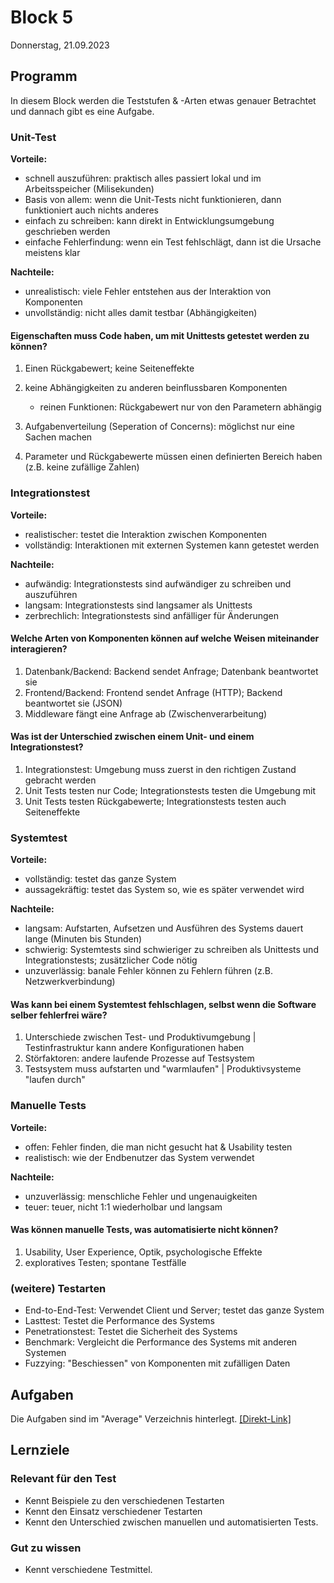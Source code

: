 # Block 5

Donnerstag, 21.09.2023

## Programm

In diesem Block werden die Teststufen & -Arten etwas genauer Betrachtet und dannach gibt es eine Aufgabe.

### Unit-Test

**Vorteile:**

- schnell auszuführen: praktisch alles passiert lokal und im Arbeitsspeicher (Milisekunden)
- Basis von allem: wenn die Unit-Tests nicht funktionieren, dann funktioniert auch nichts anderes
- einfach zu schreiben: kann direkt in Entwicklungsumgebung geschrieben werden
- einfache Fehlerfindung: wenn ein Test fehlschlägt, dann ist die Ursache meistens klar

**Nachteile:**

- unrealistisch: viele Fehler entstehen aus der Interaktion von Komponenten
- unvollständig: nicht alles damit testbar (Abhängigkeiten)

#### Eigenschaften muss Code haben, um mit Unittests getestet werden zu können?

1. Einen Rückgabewert; keine Seiteneffekte
2. keine Abhängigkeiten zu anderen beinflussbaren Komponenten

   - reinen Funktionen: Rückgabewert nur von den Parametern abhängig

3. Aufgabenverteilung (Seperation of Concerns): möglichst nur eine Sachen machen
4. Parameter und Rückgabewerte müssen einen definierten Bereich haben (z.B. keine zufällige Zahlen)

### Integrationstest

**Vorteile:**

- realistischer: testet die Interaktion zwischen Komponenten
- vollständig: Interaktionen mit externen Systemen kann getestet werden

**Nachteile:**

- aufwändig: Integrationstests sind aufwändiger zu schreiben und auszuführen
- langsam: Integrationstests sind langsamer als Unittests
- zerbrechlich: Integrationstests sind anfälliger für Änderungen

#### Welche Arten von Komponenten können auf welche Weisen miteinander interagieren?

1. Datenbank/Backend: Backend sendet Anfrage; Datenbank beantwortet sie
2. Frontend/Backend: Frontend sendet Anfrage (HTTP); Backend beantwortet sie (JSON)
3. Middleware fängt eine Anfrage ab (Zwischenverarbeitung)

#### Was ist der Unterschied zwischen einem Unit- und einem Integrationstest?

1. Integrationstest: Umgebung muss zuerst in den richtigen Zustand gebracht werden
2. Unit Tests testen nur Code; Integrationstests testen die Umgebung mit
3. Unit Tests testen Rückgabewerte; Integrationstests testen auch Seiteneffekte

### Systemtest

**Vorteile:**

- vollständig: testet das ganze System
- aussagekräftig: testet das System so, wie es später verwendet wird

**Nachteile:**

- langsam: Aufstarten, Aufsetzen und Ausführen des Systems dauert lange (Minuten bis Stunden)
- schwierig: Systemtests sind schwieriger zu schreiben als Unittests und Integrationstests; zusätzlicher Code nötig
- unzuverlässig: banale Fehler können zu Fehlern führen (z.B. Netzwerkverbindung)

#### Was kann bei einem Systemtest fehlschlagen, selbst wenn die Software selber fehlerfrei wäre?

1. Unterschiede zwischen Test- und Produktivumgebung | Testinfrastruktur kann andere Konfigurationen haben
2. Störfaktoren: andere laufende Prozesse auf Testsystem
3. Testsystem muss aufstarten und "warmlaufen" | Produktivsysteme "laufen durch"

### Manuelle Tests

**Vorteile:**

- offen: Fehler finden, die man nicht gesucht hat & Usability testen
- realistisch: wie der Endbenutzer das System verwendet

**Nachteile:**

- unzuverlässig: menschliche Fehler und ungenauigkeiten
- teuer: teuer, nicht 1:1 wiederholbar und langsam

#### Was können manuelle Tests, was automatisierte nicht können?

1. Usability, User Experience, Optik, psychologische Effekte
2. exploratives Testen; spontane Testfälle

### (weitere) Testarten

- End-to-End-Test: Verwendet Client und Server; testet das ganze System
- Lasttest: Testet die Performance des Systems
- Penetrationstest: Testet die Sicherheit des Systems
- Benchmark: Vergleicht die Performance des Systems mit anderen Systemen
- Fuzzying: "Beschiessen" von Komponenten mit zufälligen Daten

## Aufgaben

Die Aufgaben sind im "Average" Verzeichnis hinterlegt. [[Direkt-Link]](../Tasks/Average/Aufgaben.md)

## Lernziele

### Relevant für den Test

- Kennt Beispiele zu den verschiedenen Testarten
- Kennt den Einsatz verschiedener Testarten
- Kennt den Unterschied zwischen manuellen und automatisierten Tests.

### Gut zu wissen

- Kennt verschiedene Testmittel.
